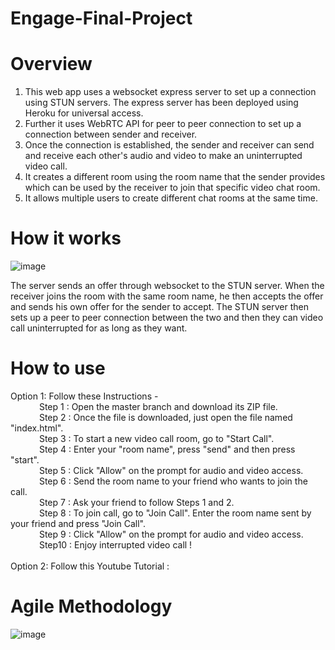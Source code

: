 # Engage-Final-Project

# Overview

1. This web app uses a websocket express server to set up a connection using STUN servers. The express server has been deployed using Heroku for universal access.
2. Further it uses WebRTC API for peer to peer connection to set up a connection between sender and receiver.
3. Once the connection is established, the sender and receiver can send and receive each other's audio and video to make an uninterrupted video call.
4. It creates a different room using the room name that the sender provides which can be used by the receiver to join that specific video chat room.
5. It allows multiple users to create different chat rooms at the same time.


# How it works
![image](https://user-images.githubusercontent.com/75256448/125440878-cf813a2f-802d-430f-930b-7752c5079a4d.png)

The server sends an offer through websocket to the STUN server. When the receiver joins the room with the same room name, he then accepts the offer 
and sends his own offer for the sender to accept.
The STUN server then sets up a peer to peer connection between the two and then they can video call uninterrupted for as long as they want.

# How to use
Option 1: Follow these Instructions - <br>
        &emsp;&emsp;&emsp;  Step 1 : Open the master branch and download its ZIP file. <br>
        &emsp;&emsp;&emsp;  Step 2 : Once the file is downloaded, just open the file named "index.html". <br>
        &emsp;&emsp;&emsp;  Step 3 : To start a new video call room, go to "Start Call". <br> 
        &emsp;&emsp;&emsp;  Step 4 : Enter your "room name", press "send" and then press "start". <br>
        &emsp;&emsp;&emsp;  Step 5 : Click "Allow" on the prompt for audio and video access. <br>
        &emsp;&emsp;&emsp;  Step 6 : Send the room name to your friend who wants to join the call. <br>
        &emsp;&emsp;&emsp;  Step 7 : Ask your friend to follow Steps 1 and 2. <br>
        &emsp;&emsp;&emsp;  Step 8 : To join call, go to "Join Call". Enter the room name sent by your friend and press "Join Call". <br>
        &emsp;&emsp;&emsp;  Step 9 : Click "Allow" on the prompt for audio and video access. <br>
        &emsp;&emsp;&emsp;  Step10 : Enjoy interrupted video call ! <br><br>
Option 2: Follow this Youtube Tutorial : <br>


# Agile Methodology

![image](https://user-images.githubusercontent.com/75256448/125465279-98f3ec7e-2058-46b8-b4e7-530550a55af5.png)

